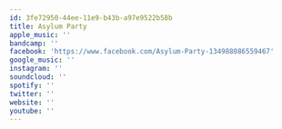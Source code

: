 ```yaml
---
id: 3fe72950-44ee-11e9-b43b-a97e9522b58b
title: Asylum Party
apple_music: ''
bandcamp: ''
facebook: 'https://www.facebook.com/Asylum-Party-134988086559467'
google_music: ''
instagram: ''
soundcloud: ''
spotify: ''
twitter: ''
website: ''
youtube: ''
---
```

